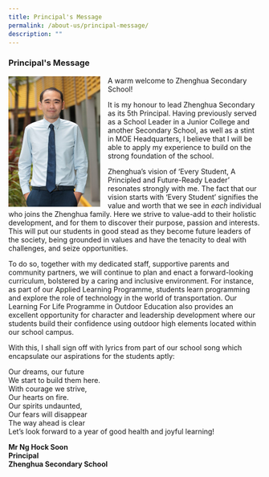 ```yaml
---
title: Principal's Message
permalink: /about-us/principal-message/
description: ""
---
```

### Principal's Message

<img src="/images/principalsmessage.jpg" style="width:183px;height:260px;margin-right:15px;" align = "left">

A warm welcome to Zhenghua Secondary School!

It is my honour to lead Zhenghua Secondary as its 5th Principal. Having previously served as a School Leader in a Junior College and another Secondary School, as well as a stint in MOE Headquarters, I believe that I will be able to apply my experience to build on the strong foundation of the school.

Zhenghua’s vision of ‘Every Student, A Principled and Future-Ready Leader’ resonates strongly with me. The fact that our vision starts with ‘Every Student’ signifies the value and worth that we see in _each_ individual who joins the Zhenghua family. Here we strive to value-add to their holistic development, and for them to discover their purpose, passion and interests. This will put our students in good stead as they become future leaders of the society, being grounded in values and have the tenacity to deal with challenges, and seize opportunities.

To do so, together with my dedicated staff, supportive parents and community partners, we will continue to plan and enact a forward-looking curriculum, bolstered by a caring and inclusive environment. For instance, as part of our Applied Learning Programme, students learn programming and explore the role of technology in the world of transportation. Our Learning For Life Programme in Outdoor Education also provides an excellent opportunity for character and leadership development where our students build their confidence using outdoor high elements located within our school campus.

With this, I shall sign off with lyrics from part of our school song which encapsulate our aspirations for the students aptly:

Our dreams, our future <br>
We start to build them here. <br>
With courage we strive, <br>
Our hearts on fire. <br>
Our spirits undaunted, <br>
Our fears will disappear <br>
The way ahead is clear <br>
Let’s look forward to a year of good health and joyful learning!

**Mr Ng Hock Soon  
Principal  
Zhenghua Secondary School**